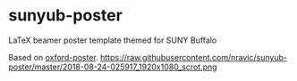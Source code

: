 # sunyub-poster
LaTeX beamer poster template themed for SUNY Buffalo

Based on [oxford-poster](https://github.com/gbaydin/oxford-poster).
https://raw.githubusercontent.com/nravic/sunyub-poster/master/2018-08-24-025917_1920x1080_scrot.png
